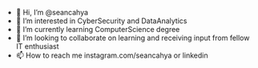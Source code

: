 - 👋 Hi, I’m @seancahya
- 👀 I’m interested in CyberSecurity and DataAnalytics
- 🌱 I’m currently learning ComputerScience degree
- 💞️ I’m looking to collaborate on learning and receiving input from fellow IT enthusiast
- 📫 How to reach me instagram.com/seancahya or linkedin 

<!---
seancahya/seancahya is a ✨ special ✨ repository because its `README.md` (this file) appears on your GitHub profile.
You can click the Preview link to take a look at your changes.
--->
